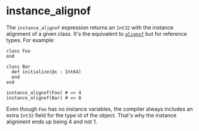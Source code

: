 # instance_alignof

The `instance_alignof` expression returns an `Int32` with the instance alignment of a given class.
It's the equivalent to [`alignof`](alignof.md) but for reference types.
For example:

```crystal
class Foo
end

class Bar
  def initialize(@x : Int64)
  end
end

instance_alignof(Foo) # => 4
instance_alignof(Bar) # => 8
```

Even though `Foo` has no instance variables, the compiler always includes an extra `Int32` field for the type id of the object. That's why the instance alignment ends up being 4 and not 1.
